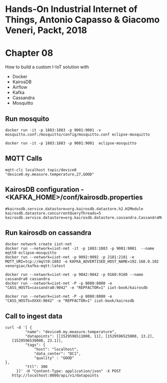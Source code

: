 # Hands-On Industrial Internet of Things, Antonio Capasso & Giacomo Veneri, Packt, 2018

# Chapter 08

How to build a custom I-IoT solution with

* Docker
* KairosDB
* Airflow
* Kafka
* Cassandra
* Mosquitto


## Run mosquito
```
docker run -it -p 1883:1883 -p 9001:9001 -v mosquitto.conf:/mosquitto/config/mosquitto.conf eclipse-mosquitto

docker run -it -p 1883:1883 -p 9001:9001  eclipse-mosquitto
```

## MQTT Calls
```
mqtt-cli localhost topic/device0 "device0.my.measure.temperature,27,GOOD"
```

## KairosDB  configuration - <KAFKA_HOME>/conf/kairosdb.properties

```
#kairosdb.service.datastore=org.kairosdb.datastore.h2.H2Module
kairosdb.datastore.concurrentQueryThreads=5
kairosdb.service.datastore=org.kairosdb.datastore.cassandra.CassandraModule
```


## Run kairosdb on cassandra
```
docker network create iiot-net
docker run --network=iiot-net -it -p 1883:1883 -p 9001:9001  --name mqtt0 eclipse-mosquitto
docker run --network=iiot-net -p 9092:9092 -p 2181:2181 -e MQTT_URI=tcp://mqtt0:1883 -e KAFKA_ADVERTISED_HOST_NAME=192.168.0.102 venergiac/kafka-mqtt:latest

docker run --network=iiot-net -p 9042:9042 -p 9160:9160 --name cassandra0 cassandra
docker run --network=iiot-net -P -p 8080:8080 -e "CASS_HOSTS=cassandra0:9042" -e "REPFACTOR=1" iiot-book/kairosdb

docker run --network=iiot-net -P -p 8080:8080 -e "CASS_HOSTS=XXXX:9042" -e "REPFACTOR=1" iiot-book/kairosdb
```

## Call to ingest data

```
curl -d '[ {
         "name": "device0.my.measure.temperature",
         "datapoints": [[1529596511000, 11], [1529596525000, 13.2],
   [1529596539000, 23.1]],
         "tags": {
             "host": "localhost",
             "data_center": "DC1",
             "quality" : "GOOD"
},
         "ttl": 300
     }]' -H "Content-Type: application/json" -X POST
   http://localhost:8080/api/v1/datapoints

```


